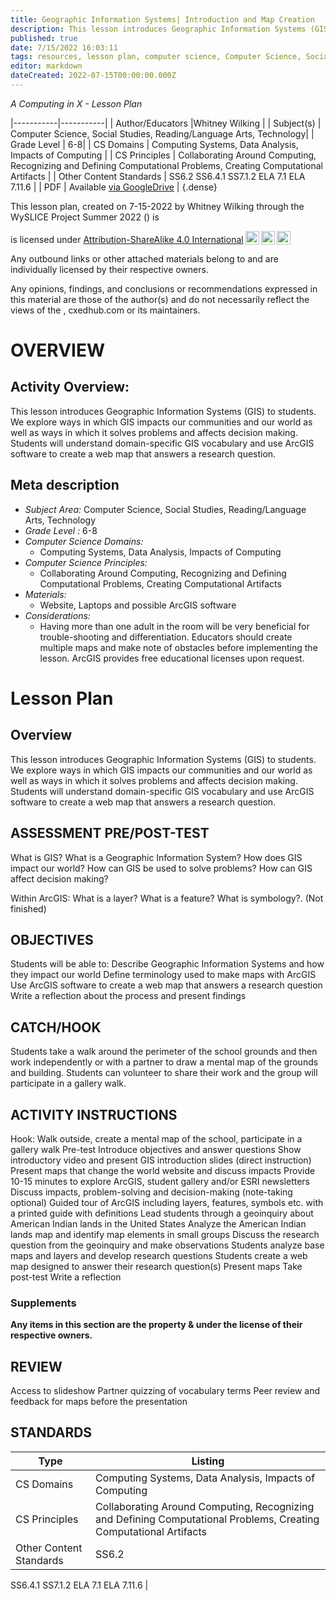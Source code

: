 ```yaml
---
title: Geographic Information Systems| Introduction and Map Creation
description: This lesson introduces Geographic Information Systems (GIS) to students. We explore ways in which GIS impacts our communities and our world as well as ways in which it solves problems and affects decision making. Students will understand domain-specific GIS vocabulary and use ArcGIS software to create a web map that answers a research question.
published: true
date: 7/15/2022 16:03:11
tags: resources, lesson plan, computer science, Computer Science, Social Studies, Reading/Language Arts, Technology 
editor: markdown
dateCreated: 2022-07-15T00:00:00.000Z
---
```

*A Computing in X - Lesson Plan*

|-----------|-----------|
| Author/Educators |Whitney Wilking |
| Subject(s) | Computer Science, Social Studies, Reading/Language Arts, Technology|
| Grade Level | 6-8|
| CS Domains | Computing Systems, Data Analysis, Impacts of Computing |
| CS Principles | Collaborating Around Computing, Recognizing and Defining Computational Problems, Creating Computational Artifacts |
| Other Content Standards | SS6.2
SS6.4.1
SS7.1.2
ELA 7.1
ELA 7.11.6 | 
| PDF | Available [via GoogleDrive]() |
{.dense}






This lesson plan, created on 7-15-2022 by Whitney Wilking through the  WySLICE Project Summer 2022 () is  <p xmlns:cc="http://creativecommons.org/ns#" >  is licensed under <a href="http://creativecommons.org/licenses/by-sa/4.0/?ref=chooser-v1" target="_blank" rel="license noopener noreferrer" style="display:inline-block;">Attribution-ShareAlike 4.0 International<img style="height:22px!important;margin-left:3px;vertical-align:text-bottom;" src="https://mirrors.creativecommons.org/presskit/icons/cc.svg?ref=chooser-v1"><img style="height:22px!important;margin-left:3px;vertical-align:text-bottom;" src="https://mirrors.creativecommons.org/presskit/icons/by.svg?ref=chooser-v1"><img style="height:22px!important;margin-left:3px;vertical-align:text-bottom;" src="https://mirrors.creativecommons.org/presskit/icons/sa.svg?ref=chooser-v1"></a></p>


Any outbound links or other attached materials belong to and are individually licensed by their respective owners. 


Any opinions, findings, and conclusions or recommendations expressed in this material are those of the author(s) and do not necessarily reflect the views of the , cxedhub.com or its maintainers.


# OVERVIEW
## Activity Overview:  
This lesson introduces Geographic Information Systems (GIS) to students. We explore ways in which GIS impacts our communities and our world as well as ways in which it solves problems and affects decision making. Students will understand domain-specific GIS vocabulary and use ArcGIS software to create a web map that answers a research question.
## Meta description
+ *Subject Area:* Computer Science, Social Studies, Reading/Language Arts, Technology 
+ *Grade Level :* 6-8 
+ *Computer Science Domains:*
   + Computing Systems, Data Analysis, Impacts of Computing
+ *Computer Science Principles:*
   + Collaborating Around Computing, Recognizing and Defining Computational Problems, Creating Computational Artifacts
+ *Materials:* 
   + Website, Laptops and possible ArcGIS software
+ *Considerations:*
   + Having more than one adult in the room will be very beneficial for trouble-shooting and differentiation. Educators should create multiple maps and make note of obstacles before implementing the lesson.  ArcGIS provides free educational licenses upon request.


# Lesson Plan
## Overview
This lesson introduces Geographic Information Systems (GIS) to students. We explore ways in which GIS impacts our communities and our world as well as ways in which it solves problems and affects decision making. Students will understand domain-specific GIS vocabulary and use ArcGIS software to create a web map that answers a research question.
## ASSESSMENT PRE/POST-TEST
What is GIS? 
What is a Geographic Information System?
How does GIS impact our world?
How can GIS be used to solve problems?
How can GIS affect decision making?


Within ArcGIS:
What is a layer?
What is a feature?
What is symbology?. 
(Not finished)
## OBJECTIVES
Students will be able to:
Describe Geographic Information Systems and how they impact our world
Define terminology used to make maps with ArcGIS 
Use ArcGIS software to create a web map that answers a research question
Write a reflection about the process and present findings


## CATCH/HOOK
Students take a walk around the perimeter of the school grounds and then work independently or with a partner to draw a mental map of the grounds and building. Students can volunteer to share their work and the group will participate in a gallery walk.


## ACTIVITY INSTRUCTIONS
Hook: Walk outside, create a mental map of the school, participate in a gallery walk
Pre-test
Introduce objectives and answer questions
Show introductory video and present GIS introduction slides (direct instruction)
Present maps that change the world website and discuss impacts
Provide 10-15 minutes to explore ArcGIS, student gallery and/or ESRI newsletters
Discuss impacts, problem-solving and decision-making (note-taking optional)
Guided tour of  ArcGIS including layers, features, symbols etc. with a printed guide with definitions
Lead students through a geoinquiry about American Indian lands in the United States
Analyze the American Indian lands map and identify map elements in small groups
Discuss the research question from the geoinquiry and make observations
Students analyze base maps and layers and develop research questions 
Students create a web map designed to answer their research question(s)
Present maps
Take post-test
Write a reflection


### Supplements
**Any items in this section are the property & under the license of their respective owners.**






## REVIEW
Access to slideshow
Partner quizzing of vocabulary terms
Peer review and feedback for maps before the presentation
## STANDARDS        
| Type | Listing | 
|-----------|-----------|
| CS Domains  | Computing Systems, Data Analysis, Impacts of Computing|
| CS Principles   | Collaborating Around Computing, Recognizing and Defining Computational Problems, Creating Computational Artifacts|
| Other Content Standards | SS6.2
SS6.4.1
SS7.1.2
ELA 7.1
ELA 7.11.6  |